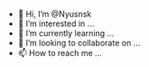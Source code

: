 - 👋 Hi, I’m @Nyusnsk
- 👀 I’m interested in ...
- 🌱 I’m currently learning ...
- 💞️ I’m looking to collaborate on ...
- 📫 How to reach me ...

<!---
Nyusnsk/Nyusnsk is a ✨ special ✨ repository because its `README.md` (this file) appears on your GitHub profile.
You can click the Preview link to take a look at your changes.
--->
